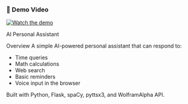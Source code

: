 ### 🎥 Demo Video  
[![Watch the demo](https://img.youtube.com/vi/5FoSeQ-bpK0/0.jpg)](https://www.youtube.com/watch?v=5FoSeQ-bpK0)
 
 AI Personal Assistant

Overview
A simple AI-powered personal assistant that can respond to:
- Time queries
- Math calculations 
- Web search 
- Basic reminders
- Voice input in the browser

Built with Python, Flask, spaCy, pyttsx3, and WolframAlpha API.


